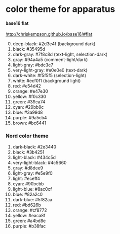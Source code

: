 # color theme for apparatus

#### base16 flat

http://chriskempson.github.io/base16/#flat

0. deep-black: #2d3e4f (background dark)  
0. black: #35495d  
0. dark-gray: #7f8c8d (text-light, selection-dark)  
0. gray: #94a4a5 (comment-light/dark)  
0. light-gray: #bdc3c7  
0. very-light-gray: #e0e0e0 (text-dark)  
0. dark-white: #f5f5f5 (selection-light)  
0. white: #ecf0f1 (background light)  
0. red: #e54d42  
0. orange: #e47e30  
0. yellow: #f0c330  
0. green: #39ca74  
0. cyan: #29bb9c  
0. blue: #3a99d8  
0. purple: #9a5cb4  
0. brown: #bc6441

### Nord color theme

1. dark-black: #2e3440
1. black: #3b4251
1. light-black: #434c5d
1. very-light-black: #4c5660
1. gray: #d8dee9
1. light-gray: #e5e9f0
1. light: #eceff4
1. cyan: #90bcbb
1. light-blue: #8ac0cf
1. blue: #82a2c0
1. dark-blue: #5f82aa
1. red: #bd626b
1. orange: #cf8772
1. yellow: #eaca8f
1. green: #a4bd8e
1. purple: #b38fac
